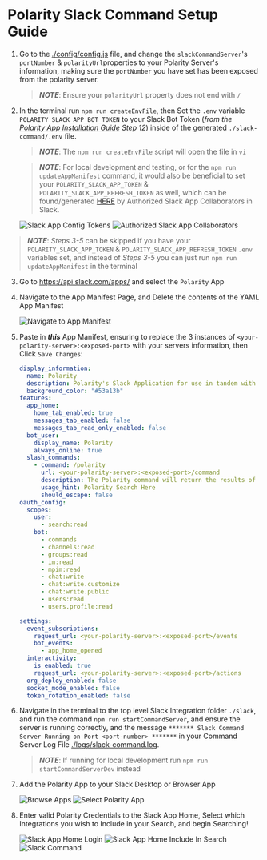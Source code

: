 # Polarity Slack Command Setup Guide

1. Go to the [./config/config.js](./config/config.js) file, and change the `slackCommandServer`'s `portNumber` & `polarityUrl`properties to your Polarity Server's information, making sure the `portNumber` you have set has been exposed from the polarity server.
    > ***NOTE***: Ensure your `polarityUrl` property does not end with `/`


2. In the terminal run `npm run createEnvFile`, then Set the `.env` variable `POLARITY_SLACK_APP_BOT_TOKEN` to your Slack Bot Token (_from the [Polarity App Installation Guide](./AddSlackAppToWorkspace.md) Step 12_) inside of the generated `./slack-command/.env` file.
    > ***NOTE***: The `npm run createEnvFile` script will open the file in `vi`

    > ***NOTE***: For local development and testing, or for the `npm run updateAppManifest` command, it would also be beneficial to set your `POLARITY_SLACK_APP_TOKEN` & `POLARITY_SLACK_APP_REFRESH_TOKEN` as well, which can be found/generated [HERE](https://api.slack.com/authentication/config-tokens) by Authorized Slack App Collaborators in Slack.
   <div>
      <img alt="Slack App Config Tokens" src="./assets/app-config-tokens.png">
      <img alt="Authorized Slack App Collaborators" src="./assets/app-collaborators.png">
    </div>
   
> ***NOTE***: _Steps 3-5_ can be skipped if you have your  `POLARITY_SLACK_APP_TOKEN` & `POLARITY_SLACK_APP_REFRESH_TOKEN` `.env` variables set, and instead of _Steps 3-5_  you can just run `npm run updateAppManifest` in the terminal

3. Go to https://api.slack.com/apps/ and select the `Polarity` App

4. Navigate to the App Manifest Page, and Delete the contents of the YAML App Manifest
    <div>
      <img alt="Navigate to App Manifest" src="./assets/navigate-to-app-manifest.png">
    </div>

5. Paste in ***this*** App Manifest, ensuring to replace the 3 instances of `<your-polarity-server>:<exposed-port>` with your servers information, then Click `Save Changes`:
    ```yaml
    display_information:
      name: Polarity
      description: Polarity's Slack Application for use in tandem with our Polarity Slack Integration.
      background_color: "#53a13b"
    features:
      app_home:
        home_tab_enabled: true
        messages_tab_enabled: false
        messages_tab_read_only_enabled: false
      bot_user:
        display_name: Polarity
        always_online: true
      slash_commands: 
        - command: /polarity
          url: <your-polarity-server>:<exposed-port>/command
          description: The Polarity command will return the results of a search to the Overlay
          usage_hint: Polarity Search Here
          should_escape: false
    oauth_config:
      scopes:
        user:
          - search:read
        bot:
          - commands
          - channels:read
          - groups:read
          - im:read
          - mpim:read
          - chat:write
          - chat:write.customize
          - chat:write.public
          - users:read
          - users.profile:read

    settings:
      event_subscriptions:
        request_url: <your-polarity-server>:<exposed-port>/events
        bot_events:
          - app_home_opened
      interactivity:
        is_enabled: true
        request_url: <your-polarity-server>:<exposed-port>/actions
      org_deploy_enabled: false
      socket_mode_enabled: false
      token_rotation_enabled: false
    ```

6. Navigate in the terminal to the top level Slack Integration folder `./slack`, and run the command `npm run startCommandServer`, and ensure the server is running correctly, and the message `******* Slack Command Server Running on Port <port-number> *******` in your Command Server Log File [./logs/slack-command.log](./logs/slack-command.log).
    > ***NOTE***: If running for local development run `npm run startCommandServerDev` instead

7. Add the Polarity App to your Slack Desktop or Browser App
    <div>
      <img alt="Browse Apps" src="./assets/browse-apps.png">
      <img alt="Select Polarity App" src="./assets/select-polarity-app.png">
    </div>

8. Enter valid Polarity Credentials to the Slack App Home, Select which Integrations you wish to Include in your Search, and begin Searching!
    <div>
      <img alt="Slack App Home Login" src="./assets/slack-app-home.png">
      <img alt="Slack App Home Include In Search" src="./assets/select-include-in-search.png">
      <img alt="Slack Command" src="./assets/slack-command.png">
    </div>
